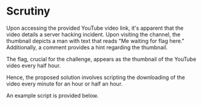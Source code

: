 # Scrutiny #
Upon accessing the provided YouTube video link, it's apparent that the video details a server hacking incident. Upon visiting the channel, the thumbnail depicts a man with text that reads "Me waiting for flag here." Additionally, a comment provides a hint regarding the thumbnail.

The flag, crucial for the challenge, appears as the thumbnail of the YouTube video every half hour.

Hence, the proposed solution involves scripting the downloading of the video every minute for an hour or half an hour.

An example script is provided below.

